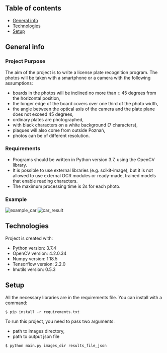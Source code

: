 ## Table of contents
* [General info](#general-info)
* [Technologies](#technologies)
* [Setup](#setup)

## General info

### Project Purpose
The aim of the project is to write a license plate recognition program. The photos will be taken with a smartphone or a camera with the following assumptions:
- boards in the photos will be inclined no more than ± 45 degrees from the horizontal position,
- the longer edge of the board covers over one third of the photo width,
- the angle between the optical axis of the camera and the plate plane does not exceed 45 degrees,
- ordinary plates are photographed,
- with black characters on a white background (7 characters),
- plaques will also come from outside Poznań,
- photos can be of different resolution.
	
### Requirements
- Programs should be written in Python version 3.7, using the OpenCV library.
- It is possible to use external libraries (e.g. scikit-image), but it is not allowed to use external OCR modules or ready-made, trained models that enable reading characters.
- The maximum processing time is 2s for each photo.

### Example
![example_car](https://user-images.githubusercontent.com/61732852/106760932-9c353f80-6634-11eb-87b3-054bd87f9a50.PNG)
![car_result](https://user-images.githubusercontent.com/61732852/106761243-e8807f80-6634-11eb-873e-4bdffdd2e51e.PNG)

## Technologies
Project is created with:
* Python version: 3.7.4
* OpenCV version: 4.2.0.34
* Numpy version: 1.18.5
* Tensorflow version: 2.2.0
* Imutils version: 0.5.3

## Setup
All the necessary libraries are in the requirements file. You can install with a command:
```
$ pip install -r requirements.txt
```

To run this project, you need to pass two arguments:
 - path to images directory,
 - path to output json file

```
$ python main.py images_dir results_file_json
```
